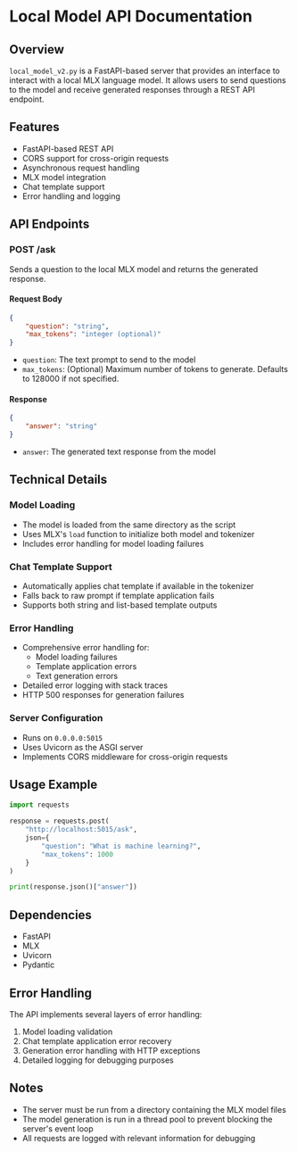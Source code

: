 # Local Model API Documentation

## Overview
`local_model_v2.py` is a FastAPI-based server that provides an interface to interact with a local MLX language model. It allows users to send questions to the model and receive generated responses through a REST API endpoint.

## Features
- FastAPI-based REST API
- CORS support for cross-origin requests
- Asynchronous request handling
- MLX model integration
- Chat template support
- Error handling and logging

## API Endpoints

### POST /ask
Sends a question to the local MLX model and returns the generated response.

#### Request Body
```json
{
    "question": "string",
    "max_tokens": "integer (optional)"
}
```

- `question`: The text prompt to send to the model
- `max_tokens`: (Optional) Maximum number of tokens to generate. Defaults to 128000 if not specified.

#### Response
```json
{
    "answer": "string"
}
```

- `answer`: The generated text response from the model

## Technical Details

### Model Loading
- The model is loaded from the same directory as the script
- Uses MLX's `load` function to initialize both model and tokenizer
- Includes error handling for model loading failures

### Chat Template Support
- Automatically applies chat template if available in the tokenizer
- Falls back to raw prompt if template application fails
- Supports both string and list-based template outputs

### Error Handling
- Comprehensive error handling for:
  - Model loading failures
  - Template application errors
  - Text generation errors
- Detailed error logging with stack traces
- HTTP 500 responses for generation failures

### Server Configuration
- Runs on `0.0.0.0:5015`
- Uses Uvicorn as the ASGI server
- Implements CORS middleware for cross-origin requests

## Usage Example

```python
import requests

response = requests.post(
    "http://localhost:5015/ask",
    json={
        "question": "What is machine learning?",
        "max_tokens": 1000
    }
)

print(response.json()["answer"])
```

## Dependencies
- FastAPI
- MLX
- Uvicorn
- Pydantic

## Error Handling
The API implements several layers of error handling:
1. Model loading validation
2. Chat template application error recovery
3. Generation error handling with HTTP exceptions
4. Detailed logging for debugging purposes

## Notes
- The server must be run from a directory containing the MLX model files
- The model generation is run in a thread pool to prevent blocking the server's event loop
- All requests are logged with relevant information for debugging

